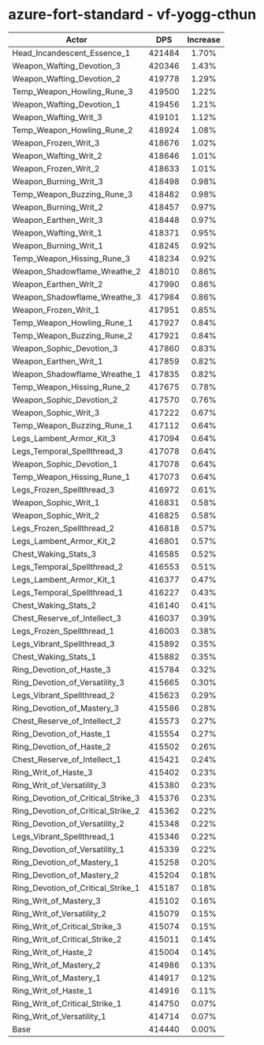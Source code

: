 # azure-fort-standard - vf-yogg-cthun
| Actor | DPS | Increase |
|---|:---:|:---:|
|Head_Incandescent_Essence_1|421484|1.70%|
|Weapon_Wafting_Devotion_3|420346|1.43%|
|Weapon_Wafting_Devotion_2|419778|1.29%|
|Temp_Weapon_Howling_Rune_3|419500|1.22%|
|Weapon_Wafting_Devotion_1|419456|1.21%|
|Weapon_Wafting_Writ_3|419101|1.12%|
|Temp_Weapon_Howling_Rune_2|418924|1.08%|
|Weapon_Frozen_Writ_3|418676|1.02%|
|Weapon_Wafting_Writ_2|418646|1.01%|
|Weapon_Frozen_Writ_2|418633|1.01%|
|Weapon_Burning_Writ_3|418498|0.98%|
|Temp_Weapon_Buzzing_Rune_3|418482|0.98%|
|Weapon_Burning_Writ_2|418457|0.97%|
|Weapon_Earthen_Writ_3|418448|0.97%|
|Weapon_Wafting_Writ_1|418371|0.95%|
|Weapon_Burning_Writ_1|418245|0.92%|
|Temp_Weapon_Hissing_Rune_3|418234|0.92%|
|Weapon_Shadowflame_Wreathe_2|418010|0.86%|
|Weapon_Earthen_Writ_2|417990|0.86%|
|Weapon_Shadowflame_Wreathe_3|417984|0.86%|
|Weapon_Frozen_Writ_1|417951|0.85%|
|Temp_Weapon_Howling_Rune_1|417927|0.84%|
|Temp_Weapon_Buzzing_Rune_2|417921|0.84%|
|Weapon_Sophic_Devotion_3|417860|0.83%|
|Weapon_Earthen_Writ_1|417859|0.82%|
|Weapon_Shadowflame_Wreathe_1|417835|0.82%|
|Temp_Weapon_Hissing_Rune_2|417675|0.78%|
|Weapon_Sophic_Devotion_2|417570|0.76%|
|Weapon_Sophic_Writ_3|417222|0.67%|
|Temp_Weapon_Buzzing_Rune_1|417112|0.64%|
|Legs_Lambent_Armor_Kit_3|417094|0.64%|
|Legs_Temporal_Spellthread_3|417078|0.64%|
|Weapon_Sophic_Devotion_1|417078|0.64%|
|Temp_Weapon_Hissing_Rune_1|417073|0.64%|
|Legs_Frozen_Spellthread_3|416972|0.61%|
|Weapon_Sophic_Writ_1|416831|0.58%|
|Weapon_Sophic_Writ_2|416825|0.58%|
|Legs_Frozen_Spellthread_2|416818|0.57%|
|Legs_Lambent_Armor_Kit_2|416801|0.57%|
|Chest_Waking_Stats_3|416585|0.52%|
|Legs_Temporal_Spellthread_2|416553|0.51%|
|Legs_Lambent_Armor_Kit_1|416377|0.47%|
|Legs_Temporal_Spellthread_1|416227|0.43%|
|Chest_Waking_Stats_2|416140|0.41%|
|Chest_Reserve_of_Intellect_3|416037|0.39%|
|Legs_Frozen_Spellthread_1|416003|0.38%|
|Legs_Vibrant_Spellthread_3|415892|0.35%|
|Chest_Waking_Stats_1|415882|0.35%|
|Ring_Devotion_of_Haste_3|415784|0.32%|
|Ring_Devotion_of_Versatility_3|415665|0.30%|
|Legs_Vibrant_Spellthread_2|415623|0.29%|
|Ring_Devotion_of_Mastery_3|415586|0.28%|
|Chest_Reserve_of_Intellect_2|415573|0.27%|
|Ring_Devotion_of_Haste_1|415554|0.27%|
|Ring_Devotion_of_Haste_2|415502|0.26%|
|Chest_Reserve_of_Intellect_1|415421|0.24%|
|Ring_Writ_of_Haste_3|415402|0.23%|
|Ring_Writ_of_Versatility_3|415380|0.23%|
|Ring_Devotion_of_Critical_Strike_3|415376|0.23%|
|Ring_Devotion_of_Critical_Strike_2|415362|0.22%|
|Ring_Devotion_of_Versatility_2|415348|0.22%|
|Legs_Vibrant_Spellthread_1|415346|0.22%|
|Ring_Devotion_of_Versatility_1|415339|0.22%|
|Ring_Devotion_of_Mastery_1|415258|0.20%|
|Ring_Devotion_of_Mastery_2|415204|0.18%|
|Ring_Devotion_of_Critical_Strike_1|415187|0.18%|
|Ring_Writ_of_Mastery_3|415102|0.16%|
|Ring_Writ_of_Versatility_2|415079|0.15%|
|Ring_Writ_of_Critical_Strike_3|415074|0.15%|
|Ring_Writ_of_Critical_Strike_2|415011|0.14%|
|Ring_Writ_of_Haste_2|415004|0.14%|
|Ring_Writ_of_Mastery_2|414986|0.13%|
|Ring_Writ_of_Mastery_1|414917|0.12%|
|Ring_Writ_of_Haste_1|414916|0.11%|
|Ring_Writ_of_Critical_Strike_1|414750|0.07%|
|Ring_Writ_of_Versatility_1|414714|0.07%|
|Base|414440|0.00%|
